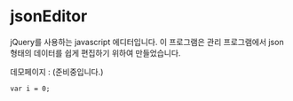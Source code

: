jsonEditor
==========

jQuery를 사용하는 javascript 에디터입니다.
이 프로그램은 관리 프로그램에서 json 형태의 데이터를 쉽게 편집하기 위하여 만들었습니다.

데모페이지 : (준비중입니다.)


```
var i = 0;
```
